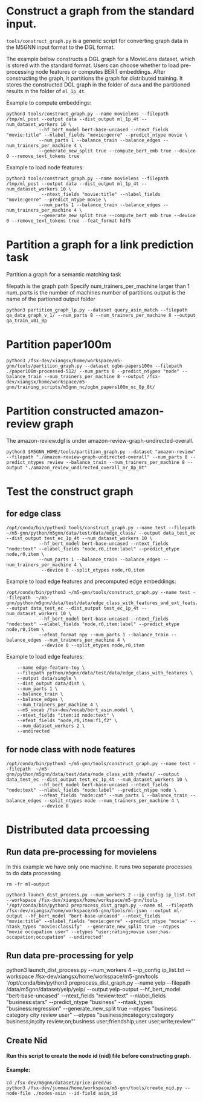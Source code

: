 # Construct a graph from the standard input.
`tools/construct_graph.py` is a generic script for converting graph data in the M5GNN input format to the DGL format.

The example below constructs a DGL graph for a MovieLens dataset, which is stored with the standard format. Users can choose whether to load pre-processing node features or computes BERT embeddings.
After constructing the graph, it partitions the graph for
distributed training. It stores the constructed DGL graph in the folder of `data` and the partitioned results
in the folder of `ml_1p_4t`.

Example to compute embeddings:

```
python3 tools/construct_graph.py --name movielens --filepath /tmp/ml_post --output data --dist_output ml_1p_4t --num_dataset_workers 10 \
			--hf_bert_model bert-base-uncased --ntext_fields "movie:title" --nlabel_fields "movie:genre" --predict_ntype movie \
			--num_parts 1 --balance_train --balance_edges --num_trainers_per_machine 4 \
			--generate_new_split true --compute_bert_emb true --device 0 --remove_text_tokens true
```

Example to load node features:
```
python3 tools/construct_graph.py --name movielens --filepath /tmp/ml_post --output data --dist_output ml_1p_4t --num_dataset_workers 10 \
			 --ntext_fields "movie:title" --nlabel_fields "movie:genre" --predict_ntype movie \
			--num_parts 1 --balance_train --balance_edges --num_trainers_per_machine 4 \
			--generate_new_split true --compute_bert_emb true --device 0 --remove_text_tokens true --feat_format hdf5
```


# Partition a graph for a link prediction task

Partition a graph for a semantic matching task

filepath is the graph path
Specify num_trainers_per_machine larger than 1
num_parts is the number of machines number of partitions
output is the name of the partioned output folder
```
python3 partition_graph_lp.py --dataset query_asin_match --filepath qa_data_graph_v_1/ --num_parts 8 --num_trainers_per_machine 8 --output qa_train_v01_8p
```

# Partition paper100m
```
python3 /fsx-dev/xiangsx/home/workspace/m5-gnn/tools/partition_graph.py --dataset ogbn-papers100m --filepath ./paper100m-processed-512/ --num_parts 8 --predict_ntypes "node" --balance_train --num_trainers_per_machine 8 --output /fsx-dev/xiangsx/home/workspace/m5-gnn/training_scripts/m5gnn_nc/ogbn_papers100m_nc_8p_8t/
```

# Partition constructed amazon-review graph
The amazon-review.dgl is under amazon-review-graph-undirected-overall.
```
python3 $M5GNN_HOME/tools/partition_graph.py --dataset "amazon-review" --filepath "./amazon-review-graph-undirected-overall" --num_parts 8 --predict_ntypes review --balance_train --num_trainers_per_machine 8 --output "./amazon_review_undirected_overall_nr_8p_8t"
```


# Test the construct graph

## for edge class

```
/opt/conda/bin/python3 tools/construct_graph.py --name test --filepath  ~/m5-gnn/python/m5gnn/data/test/data/edge_class/ --output data_test_ec --dist_output test_ec_1p_4t --num_dataset_workers 10 \
			--hf_bert_model bert-base-uncased --ntext_fields "node:text" --elabel_fields "node,r0,item:label" --predict_etype node,r0,item \
			--num_parts 1 --balance_train --balance_edges --num_trainers_per_machine 4 \
			 --device 0 --split_etypes node,r0,item
```

Example to load edge features and precomputed edge embeddings:
```
/opt/conda/bin/python3 ~/m5-gnn/tools/construct_graph.py --name test --filepath  ~/m5-gnn/python/m5gnn/data/test/data/edge_class_with_features_and_ext_feats/ --output data_test_ec --dist_output test_ec_1p_4t --num_dataset_workers 10 \
			--hf_bert_model bert-base-uncased --ntext_fields "node:text" --elabel_fields "node,r0,item:label" --predict_etype node,r0,item \
			--efeat_format npy --num_parts 1 --balance_train --balance_edges --num_trainers_per_machine 4 \
			 --device 0 --split_etypes node,r0,item
```
Example to load edge features:
```python3 tools/construct_graph.py \
	--name edge-feature-toy \
	--filepath python/m5gnn/data/test/data/edge_class_with_features \
	--output data/single \
	--dist_output data/dist \
	--num_parts 1 \
	--balance_train \
	--balance_edges \
	--num_trainers_per_machine 4 \
	--m5_vocab /fsx-dev/vocab/bert_asin.model \
	--ntext_fields "item:id node:text" \
	--efeat_fields "node,r0,item:f1,f2" \
	--num_dataset_workers 2 \
	--undirected
```

## for node class with node features

```
/opt/conda/bin/python3 ~/m5-gnn/tools/construct_graph.py --name test --filepath  ~/m5-gnn/python/m5gnn/data/test/data/node_class_with_nfeats/ --output data_test_ec --dist_output test_ec_1p_4t --num_dataset_workers 10 \
			--hf_bert_model bert-base-uncased --ntext_fields "node:text" --nlabel_fields "node:label" --predict_ntype node \
			--nfeat_fields "node:cat" --num_parts 1 --balance_train --balance_edges --split_ntypes node --num_trainers_per_machine 4 \
			 --device 0

```

# Distributed data prcoessing
## Run data pre-processing for movielens
In this example we have only one machine. It runs two separate processes to do data processing
```
rm -fr ml-output

python3 launch_dist_process.py --num_workers 2 --ip_config ip_list.txt --workspace /fsx-dev/xiangsx/home/workspace/m5-gnn/tools '/opt/conda/bin/python3 preprocess_dist_graph.py --name ml --filepath /fsx-dev/xiangsx/home/workspace/m5-gnn/tools/ml-json --output ml-output --hf_bert_model "bert-base-uncased" --ntext_fields "movie:title" --nlabel_fields "movie:genre" --predict_ntype "movie" --ntask_types "movie:classify"  --generate_new_split true --ntypes "movie occupation user" --etypes "user;rating;movie user;has-occupation;occupation" --undirected'
```

## Run data pre-processing for yelp
python3 launch_dist_process.py --num_workers 4 --ip_config ip_list.txt --workspace /fsx-dev/xiangsx/home/workspace/m5-gnn/tools '/opt/conda/bin/python3 preprocess_dist_graph.py --name yelp --filepath /data/m5gnn/dataset/yelp/yelp/ --output yelp-output --hf_bert_model "bert-base-uncased" --ntext_fields "review:text" --nlabel_fields "business:stars" --predict_ntype "business" --ntask_types "business:regression"  --generate_new_split true --ntypes "business category city review user" --etypes "business;incategory;category business;in;city review;on;business user;friendship;user user;write;review"'



## Create Nid
#### Run this script to create the node id (nid) file before constructing graph.
#### Example:

```
cd /fsx-dev/m5gnn/dataset/price-pred/us
python3 /fsx-dev/junmaa/home/workspace/m5-gnn/tools/create_nid.py --node-file ./nodes-asin --id-field asin_id


```
